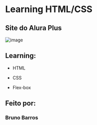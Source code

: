 # Learning HTML/CSS
## Site do Alura Plus
![image](https://github.com/Carvalho-BCB/Learning-HTML-CSS/assets/144745701/dceccbcd-f3cf-480d-a5d6-6b7610d0bed5)
## Learning:

* HTML

* CSS

* Flex-box

## Feito por:

### Bruno Barros
